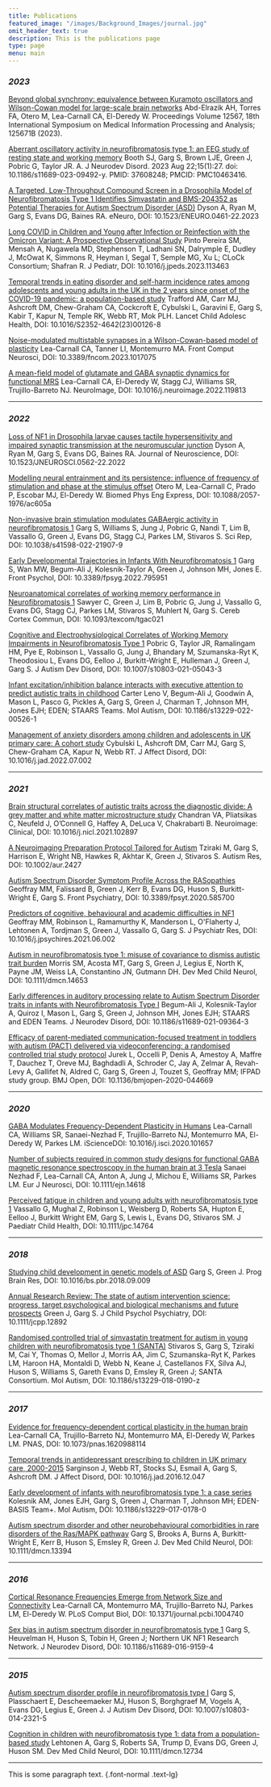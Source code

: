 ```yaml
---
title: Publications
featured_image: "/images/Background_Images/journal.jpg"
omit_header_text: true
description: This is the publications page
type: page
menu: main
---
```



### _2023_

[Beyond global synchrony: equivalence between Kuramoto oscillators and Wilson-Cowan model for large-scale brain networks](https://doi.org/10.1117/12.2670120)
Abd-Elrazik AH, Torres FA, Otero M, Lea-Carnall CA, El-Deredy W. Proceedings Volume 12567, 18th International Symposium on Medical Information Processing and Analysis; 125671B (2023).  

[Aberrant oscillatory activity in neurofibromatosis type 1: an EEG study of resting state and working memory](https://doi.org/10.1186/s11689-023-09492-y) Booth SJ, Garg S, Brown LJE, Green J, Pobric G, Taylor JR. A. J Neurodev Disord. 2023 Aug 22;15(1):27. doi: 10.1186/s11689-023-09492-y. PMID: 37608248; PMCID: PMC10463416.

[A Targeted, Low-Throughput Compound Screen in a Drosophila Model of Neurofibromatosis Type 1 Identifies Simvastatin and BMS-204352 as Potential Therapies for Autism Spectrum Disorder (ASD)](https://doi.org/10.1523/ENEURO.0461-22.2023) Dyson A, Ryan M, Garg S, Evans DG, Baines RA. eNeuro, DOI: 10.1523/ENEURO.0461-22.2023

[Long COVID in Children and Young after Infection or Reinfection with the Omicron Variant: A Prospective Observational Study](https://doi.org/10.1016/j.jpeds.2023.113463) Pinto Pereira SM, Mensah A, Nugawela MD, Stephenson T, Ladhani SN, Dalrymple E, Dudley J, McOwat K, Simmons R, Heyman I, Segal T, Semple MG, Xu L; CLoCk Consortium; Shafran R. J Pediatr, DOI: 10.1016/j.jpeds.2023.113463

[Temporal trends in eating disorder and self-harm incidence rates among adolescents and young adults in the UK in the 2 years since onset of the COVID-19 pandemic: a population-based study](https://doi.org/10.1016/S2352-4642(23)00126-8) Trafford AM, Carr MJ, Ashcroft DM, Chew-Graham CA, Cockcroft E, Cybulski L, Garavini E, Garg S, Kabir T, Kapur N, Temple RK, Webb RT, Mok PLH. Lancet Child Adolesc Health, DOI: 10.1016/S2352-4642(23)00126-8

[Noise-modulated multistable synapses in a Wilson-Cowan-based model of plasticity](https://www.frontiersin.org/articles/10.3389/fncom.2023.1017075/full) Lea-Carnall CA, Tanner LI, Montemurro MA. Front Comput Neurosci, DOI: 10.3389/fncom.2023.1017075

[A mean-field model of glutamate and GABA synaptic dynamics for functional MRS](https://www.sciencedirect.com/science/article/pii/S105381192200934X)
Lea-Carnall CA, El-Deredy W, Stagg CJ, Williams SR, Trujillo-Barreto NJ.
NeuroImage, DOI: 10.1016/j.neuroimage.2022.119813



---

### _2022_

[Loss of NF1 in Drosophila larvae causes tactile hypersensitivity and impaired synaptic transmission at the neuromuscular junction](https://www.jneurosci.org/content/42/50/9450.abstract)
Dyson A, Ryan M, Garg S, Evans DG, Baines RA.
Journal of Neuroscience, DOI: 10.1523/JNEUROSCI.0562-22.2022

[Modelling neural entrainment and its persistence: influence of frequency of stimulation and phase at the stimulus offset](https://iopscience.iop.org/article/10.1088/2057-1976/ac605a) Otero M, Lea-Carnall C, Prado P, Escobar MJ, El-Deredy W. Biomed Phys Eng Express, DOI: 10.1088/2057-1976/ac605a

[Non-invasive brain stimulation modulates GABAergic activity in neurofibromatosis 1](https://doi.org/10.1038/s41598-022-21907-9) Garg S, Williams S, Jung J, Pobric G, Nandi T, Lim B, Vassallo G, Green J, Evans DG, Stagg CJ, Parkes LM, Stivaros S. Sci Rep, DOI: 10.1038/s41598-022-21907-9

[Early Developmental Trajectories in Infants With Neurofibromatosis 1](https://doi.org/10.3389/fpsyg.2022.795951) Garg S, Wan MW, Begum-Ali J, Kolesnik-Taylor A, Green J, Johnson MH, Jones E. Front Psychol, DOI: 10.3389/fpsyg.2022.795951

[Neuroanatomical correlates of working memory performance in Neurofibromatosis 1](https://doi.org/10.1093/texcom/tgac021) Sawyer C, Green J, Lim B, Pobric G, Jung J, Vassallo G, Evans DG, Stagg CJ, Parkes LM, Stivaros S, Muhlert N, Garg S. Cereb Cortex Commun, DOI: 10.1093/texcom/tgac021

[Cognitive and Electrophysiological Correlates of Working Memory Impairments in Neurofibromatosis Type 1](https://doi.org/10.1007/s10803-021-05043-3) Pobric G, Taylor JR, Ramalingam HM, Pye E, Robinson L, Vassallo G, Jung J, Bhandary M, Szumanska-Ryt K, Theodosiou L, Evans DG, Eelloo J, Burkitt-Wright E, Hulleman J, Green J, Garg S. J Autism Dev Disord, DOI: 10.1007/s10803-021-05043-3

[Infant excitation/inhibition balance interacts with executive attention to predict autistic traits in childhood](https://doi.org/10.1186/s13229-022-00526-1) Carter Leno V, Begum-Ali J, Goodwin A, Mason L, Pasco G, Pickles A, Garg S, Green J, Charman T, Johnson MH, Jones EJH; EDEN; STAARS Teams. Mol Autism, DOI: 10.1186/s13229-022-00526-1

[Management of anxiety disorders among children and adolescents in UK primary care: A cohort study](https://doi.org/10.1016/j.jad.2022.07.002) Cybulski L, Ashcroft DM, Carr MJ, Garg S, Chew-Graham CA, Kapur N, Webb RT. J Affect Disord, DOI: 10.1016/j.jad.2022.07.002

---

### _2021_

[Brain structural correlates of autistic traits across the diagnostic divide: A grey matter and white matter microstructure study](https://www.ncbi.nlm.nih.gov/pmc/articles/PMC8641248/) Chandran VA, Pliatsikas C, Neufeld J, O’Connell G, Haffey A, DeLuca V, Chakrabarti B. Neuroimage: Clinical, DOI: 10.1016/j.nicl.2021.102897

[A Neuroimaging Preparation Protocol Tailored for Autism](https://doi.org/10.1002/aur.2427) Tziraki M, Garg S, Harrison E, Wright NB, Hawkes R, Akhtar K, Green J, Stivaros S. Autism Res, DOI: 10.1002/aur.2427

[Autism Spectrum Disorder Symptom Profile Across the RASopathies](https://doi.org/10.3389/fpsyt.2020.585700) Geoffray MM, Falissard B, Green J, Kerr B, Evans DG, Huson S, Burkitt-Wright E, Garg S. Front Psychiatry, DOI: 10.3389/fpsyt.2020.585700

[Predictors of cognitive, behavioural and academic difficulties in NF1](https://doi.org/10.1016/j.jpsychires.2021.06.002) Geoffray MM, Robinson L, Ramamurthy K, Manderson L, O'Flaherty J, Lehtonen A, Tordjman S, Green J, Vassallo G, Garg S. J Psychiatr Res, DOI: 10.1016/j.jpsychires.2021.06.002

[Autism in neurofibromatosis type 1: misuse of covariance to dismiss autistic trait burden](https://doi.org/10.1111/dmcn.14653) Morris SM, Acosta MT, Garg S, Green J, Legius E, North K, Payne JM, Weiss LA, Constantino JN, Gutmann DH. Dev Med Child Neurol, DOI: 10.1111/dmcn.14653

[Early differences in auditory processing relate to Autism Spectrum Disorder traits in infants with Neurofibromatosis Type I](https://doi.org/10.1186/s11689-021-09364-3) Begum-Ali J, Kolesnik-Taylor A, Quiroz I, Mason L, Garg S, Green J, Johnson MH, Jones EJH; STAARS and EDEN Teams. J Neurodev Disord, DOI: 10.1186/s11689-021-09364-3

[Efficacy of parent-mediated communication-focused treatment in toddlers with autism (PACT) delivered via videoconferencing: a randomised controlled trial study protocol](https://doi.org/10.1136/bmjopen-2020-044669) Jurek L, Occelli P, Denis A, Amestoy A, Maffre T, Dauchez T, Oreve MJ, Baghdadli A, Schroder C, Jay A, Zelmar A, Revah-Levy A, Gallifet N, Aldred C, Garg S, Green J, Touzet S, Geoffray MM; IFPAD study group. BMJ Open, DOI: 10.1136/bmjopen-2020-044669

---

### _2020_

[GABA Modulates Frequency-Dependent Plasticity in Humans](https://www.cell.com/iscience/fulltext/S2589-0042(20)30849-X) 
Lea-Carnall CA, Williams SR, Sanaei-Nezhad F, Trujillo-Barreto NJ, Montemurro MA, El-Deredy W, Parkes LM.
iScienceDOI: 10.1016/j.isci.2020.101657

[Number of subjects required in common study designs for functional GABA magnetic resonance spectroscopy in the human brain at 3 Tesla](https://onlinelibrary.wiley.com/doi/10.1111/ejn.14618) Sanaei Nezhad F, Lea-Carnall CA, Anton A, Jung J, Michou E, Williams SR, Parkes LM. Eur J Neurosci, DOI: 10.1111/ejn.14618

[Perceived fatigue in children and young adults with neurofibromatosis type 1](https://doi.org/10.1111/jpc.14764) Vassallo G, Mughal Z, Robinson L, Weisberg D, Roberts SA, Hupton E, Eelloo J, Burkitt Wright EM, Garg S, Lewis L, Evans DG, Stivaros SM. J Paediatr Child Health, DOI: 10.1111/jpc.14764

---

### _2018_

[Studying child development in genetic models of ASD](https://doi.org/10.1016/bs.pbr.2018.09.009) Garg S, Green J. Prog Brain Res, DOI: 10.1016/bs.pbr.2018.09.009

[Annual Research Review: The state of autism intervention science: progress, target psychological and biological mechanisms and future prospects](https://doi.org/10.1111/jcpp.12892) Green J, Garg S. J Child Psychol Psychiatry, DOI: 10.1111/jcpp.12892

[Randomised controlled trial of simvastatin treatment for autism in young children with neurofibromatosis type 1 (SANTA)](https://doi.org/10.1186/s13229-018-0190-z) Stivaros S, Garg S, Tziraki M, Cai Y, Thomas O, Mellor J, Morris AA, Jim C, Szumanska-Ryt K, Parkes LM, Haroon HA, Montaldi D, Webb N, Keane J, Castellanos FX, Silva AJ, Huson S, Williams S, Gareth Evans D, Emsley R, Green J; SANTA Consortium. Mol Autism, DOI: 10.1186/s13229-018-0190-z

---

### _2017_

[Evidence for frequency-dependent cortical plasticity in the human brain](https://www.pnas.org/doi/full/10.1073/pnas.1620988114) Lea-Carnall CA, Trujillo-Barreto NJ, Montemurro MA, El-Deredy W, Parkes LM. PNAS, DOI: 10.1073/pnas.1620988114

[Temporal trends in antidepressant prescribing to children in UK primary care, 2000-2015](https://doi.org/10.1016/j.jad.2016.12.047) Sarginson J, Webb RT, Stocks SJ, Esmail A, Garg S, Ashcroft DM. J Affect Disord, DOI: 10.1016/j.jad.2016.12.047

[Early development of infants with neurofibromatosis type 1: a case series](https://doi.org/10.1186/s13229-017-0178-0) Kolesnik AM, Jones EJH, Garg S, Green J, Charman T, Johnson MH; EDEN-BASIS Team+. Mol Autism, DOI: 10.1186/s13229-017-0178-0

[Autism spectrum disorder and other neurobehavioural comorbidities in rare disorders of the Ras/MAPK pathway](https://doi.org/10.1111/dmcn.13394) Garg S, Brooks A, Burns A, Burkitt-Wright E, Kerr B, Huson S, Emsley R, Green J. Dev Med Child Neurol, DOI: 10.1111/dmcn.13394

---

### _2016_

[Cortical Resonance Frequencies Emerge from Network Size and Connectivity](https://journals.plos.org/ploscompbiol/article?id=10.1371/journal.pcbi.1004740) Lea-Carnall CA, Montemurro MA, Trujillo-Barreto NJ, Parkes LM, El-Deredy W. PLoS Comput Biol, DOI: 10.1371/journal.pcbi.1004740

[Sex bias in autism spectrum disorder in neurofibromatosis type 1](https://doi.org/10.1186/s11689-016-9159-4) Garg S, Heuvelman H, Huson S, Tobin H, Green J; Northern UK NF1 Research Network. J Neurodev Disord, DOI: 10.1186/s11689-016-9159-4

---

### _2015_

[Autism spectrum disorder profile in neurofibromatosis type I](https://doi.org/10.1007/s10803-014-2321-5) Garg S, Plasschaert E, Descheemaeker MJ, Huson S, Borghgraef M, Vogels A, Evans DG, Legius E, Green J. J Autism Dev Disord, DOI: 10.1007/s10803-014-2321-5

[Cognition in children with neurofibromatosis type 1: data from a population-based study](https://doi.org/10.1111/dmcn.12734) Lehtonen A, Garg S, Roberts SA, Trump D, Evans DG, Green J, Huson SM. Dev Med Child Neurol, DOI: 10.1111/dmcn.12734


---


<p>This is some paragraph text.
{.font-normal .text-lg}</p>
